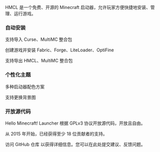 HMCL 是一个免费、开源的 Minecraft 启动器，允许玩家方便快捷地安装、管理、运行游戏。

### 自动安装

支持导入 Curse、MultiMC 整合包

创建游戏并安装 Fabric、Forge、LiteLoader、OptiFine

支持导出 HMCL、MultiMC 整合包

### 个性化主题

多种启动器配色方案

支持更换背景图

### 开放源代码

Hello Minecraft! Launcher 根据 GPLv3 协议开放源代码，开放且自由。

从 2015 年开始，已经获得至少 18 位贡献者的支持。

访问 GitHub 仓库 以获得详细信息。您可以在此处提交建议、反馈问题。
